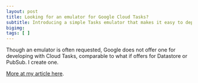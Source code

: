 ```yaml
---
layout: post
title: Looking for an emulator for Google Cloud Tasks?
subtitle: Introducing a simple Tasks emulator that makes it easy to deploy and debug.
bigimg: 
tags: [ ]
---
```

Though an emulator is often requested, Google does not offer one for developing with Cloud Tasks, comparable to what if offers for Datastore or PubSub. I create one.

[More at my article here](https://blog.doit-intl.com/looking-for-an-emulator-for-cloud-tasks-45f0ae2c67b5?source=friends_link&sk=05f7c4f7c0c63c2043cd53690ced3df4). 

